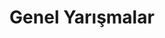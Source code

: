 ---
layout: category
headline: "(Genel Katılım) Edebiyat Yarışmaları 2020"
title: Genel Yarışmalar
key: "genel"
description: Herkesin katılabileceği edebiyat yarışmaları
permalink: "genel-edebiyat-yarismalari/"
---